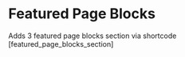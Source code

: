 # Featured Page Blocks

Adds 3 featured page blocks section via shortcode [featured_page_blocks_section]